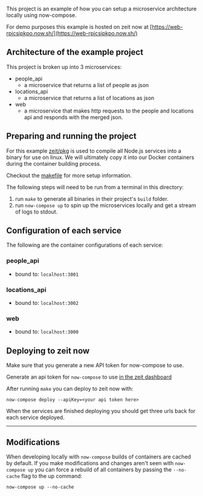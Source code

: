 This project is an example of how you can setup a microservice architecture
locally using now-compose.

For demo purposes this example is hosted on zeit now at [https://web-rpicsipkpo.now.sh/](https://web-rpicsipkpo.now.sh/)

## Architecture of the example project

This project is broken up into 3 microservices:

- people_api
  - a microservice that returns a list of people as json
- locations_api
  - a microservice that returns a list of locations as json
- web
  - a microservice that makes http requests to the people and locations api and responds with the merged json.

## Preparing and running the project

For this example [zeit/pkg](https://github.com/zeit/pkg) is used to compile all
Node.js services into a binary for use on linux. We will ultimately copy it into our
Docker containers during the container building process.

Checkout the [makefile](./makefile) for more setup information.

The following steps will need to be run from a terminal in this directory:

1.  run `make` to generate all binaries in their project's `build` folder.
2.  run `now-compose up` to spin up the microservices locally and get a stream of logs to stdout.

## Configuration of each service

The following are the container configurations of each service:

### people_api

- bound to: `localhost:3001`

### locations_api

- bound to: `localhost:3002`

### web

- bound to: `localhost:3000`

## Deploying to zeit now

Make sure that you generate a new API token for now-compose to use.

Generate an api token for `now-compose` to use [in the zeit dashboard](https://zeit.co/account/tokens)

After running `make` you can deploy to zeit now with:

```
now-compose deploy --apiKey=<your api token here>
```

When the services are finished deploying you should get three urls back for each service deployed.

---

## Modifications

When developing locally with `now-compose` builds of containers are cached by default.
If you make modifications and changes aren't seen with `now-compose up` you can force a
rebuild of all containers by passing the `--no-cache` flag to the up command:

```
now-compose up --no-cache
```
